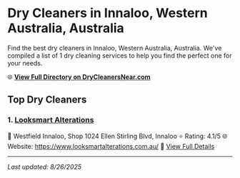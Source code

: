 # Dry Cleaners in Innaloo, Western Australia, Australia

Find the best dry cleaners in Innaloo, Western Australia, Australia. We've compiled a list of 1 dry cleaning services to help you find the perfect one for your needs.

🌐 **[View Full Directory on DryCleanersNear.com](https://drycleanersnear.com/city/Australia/Western%20Australia/Innaloo)**

## Top Dry Cleaners

### 1. [Looksmart Alterations](https://drycleanersnear.com/dryCleaner/68ad165b1d9ee695c9252fab/looksmart-alterations)
📍 Westfield Innaloo, Shop 1024 Ellen Stirling Blvd, Innaloo
⭐ Rating: 4.1/5
🌐 Website: https://www.looksmartalterations.com.au/
🔗 [View Full Details](https://drycleanersnear.com/dryCleaner/68ad165b1d9ee695c9252fab/looksmart-alterations)


---

*Last updated: 8/26/2025*
